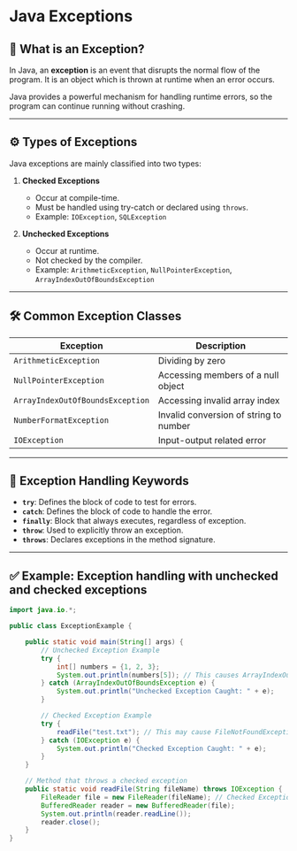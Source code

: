 # Java Exceptions

## 📌 What is an Exception?

In Java, an **exception** is an event that disrupts the normal flow of the program. It is an object which is thrown at runtime when an error occurs.

Java provides a powerful mechanism for handling runtime errors, so the program can continue running without crashing.

---

## ⚙️ Types of Exceptions

Java exceptions are mainly classified into two types:

1. **Checked Exceptions**
    - Occur at compile-time.
    - Must be handled using try-catch or declared using `throws`.
    - Example: `IOException`, `SQLException`

2. **Unchecked Exceptions**
    - Occur at runtime.
    - Not checked by the compiler.
    - Example: `ArithmeticException`, `NullPointerException`, `ArrayIndexOutOfBoundsException`

---

## 🛠 Common Exception Classes

| Exception                  | Description |
|---------------------------|-------------|
| `ArithmeticException`     | Dividing by zero |
| `NullPointerException`    | Accessing members of a null object |
| `ArrayIndexOutOfBoundsException` | Accessing invalid array index |
| `NumberFormatException`   | Invalid conversion of string to number |
| `IOException`             | Input-output related error |

---

## 🔐 Exception Handling Keywords

- **`try`**: Defines the block of code to test for errors.
- **`catch`**: Defines the block of code to handle the error.
- **`finally`**: Block that always executes, regardless of exception.
- **`throw`**: Used to explicitly throw an exception.
- **`throws`**: Declares exceptions in the method signature.

---

## ✅ Example: Exception handling with unchecked and checked exceptions

```java
import java.io.*;

public class ExceptionExample {

    public static void main(String[] args) {
        // Unchecked Exception Example
        try {
            int[] numbers = {1, 2, 3};
            System.out.println(numbers[5]); // This causes ArrayIndexOutOfBoundsException
        } catch (ArrayIndexOutOfBoundsException e) {
            System.out.println("Unchecked Exception Caught: " + e);
        }

        // Checked Exception Example
        try {
            readFile("test.txt"); // This may cause FileNotFoundException
        } catch (IOException e) {
            System.out.println("Checked Exception Caught: " + e);
        }
    }

    // Method that throws a checked exception
    public static void readFile(String fileName) throws IOException {
        FileReader file = new FileReader(fileName); // Checked Exception
        BufferedReader reader = new BufferedReader(file);
        System.out.println(reader.readLine());
        reader.close();
    }
}
